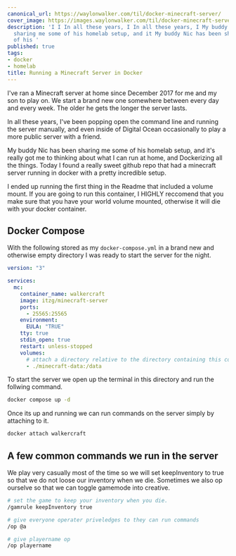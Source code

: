 ```yaml
---
canonical_url: https://waylonwalker.com/til/docker-minecraft-server/
cover_image: https://images.waylonwalker.com/til/docker-minecraft-server.png
description: 'I I In all these years, I In all these years, I My buddy Nic has been
  sharing me some of his homelab setup, and it My buddy Nic has been sharing me some
  of his '
published: true
tags:
- docker
- homelab
title: Running a Minecraft Server in Docker
---
```


I've ran a Minecraft server at home since December 2017 for me and my son to play on.  We start a brand new one somewhere between every day and every week.  The older he gets the longer the server lasts.

In all these years, I've been popping open the command line and running the server manually, and even inside of Digital Ocean occasionally to play a more public server with a friend.

My buddy Nic has been sharing me some of his homelab setup, and it's really got me to thinking about what I can run at home, and Dockerizing all the things.  Today I found a really sweet github repo that had a minecraft server running in docker with a pretty incredible setup.

I ended up running the first thing in the Readme that included a volume mount.  If you are going to run this container, I HIGHLY reccomend that you make sure that you have your world volume mounted, otherwise it will die with your docker container.


## Docker Compose

With the following stored as my `docker-compose.yml` in a brand new and otherwise empty directory I was ready to start the server for the night.

``` yaml
version: "3"

services:
  mc:
    container_name: walkercraft
    image: itzg/minecraft-server
    ports:
      - 25565:25565
    environment:
      EULA: "TRUE"
    tty: true
    stdin_open: true
    restart: unless-stopped
    volumes:
      # attach a directory relative to the directory containing this compose file
      - ./minecraft-data:/data
```

To start the server we open up the terminal in this directory and run the follwing command.

``` bash
docker compose up -d
```

Once its up and running we can run commands on the server simply by attaching to it.

``` bash
docker attach walkercraft
```

## A few common commands we run in the server

We play very casually most of the time so we will set keepInventory to true so that we do not loose our inventory when we die.  Sometimes we also op ourselve so that we can toggle gamemode into creative.

```bash
# set the game to keep your inventory when you die.
/gamrule keepInventory true

# give everyone operater priveledges to they can run commands
/op @a

# give playername op
/op playername
```